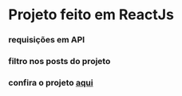 # Projeto feito em ReactJs
### requisições em API
### filtro nos posts do projeto
### confira o projeto [aqui](https://cranky-darwin-43423a.netlify.app/)
